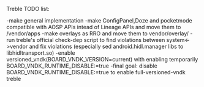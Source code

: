 Treble TODO list:

-make general implementation
-make ConfigPanel,Doze and pocketmode compatible with AOSP APIs intead of Lineage APIs and move them to /vendor/apps
-make overlays as RRO and move them to vendor/overlay/
-run treble's official check-dep script to find violations between system<->vendor and fix violations (especially sed android.hidl.manager libs to libhidltransport.so)
-enable versioned_vndk(BOARD_VNDK_VERSION=current) with enabling temporarily BOARD_VNDK_RUNTIME_DISABLE:=true
-final goal: disable BOARD_VNDK_RUNTIME_DISABLE:=true to enable full-versioned-vndk treble

